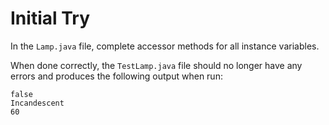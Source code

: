 # Initial Try

In the `Lamp.java` file, complete accessor methods for all instance variables.

When done correctly, the `TestLamp.java` file should no longer have any errors and produces the following output when run:

```
false
Incandescent
60
```